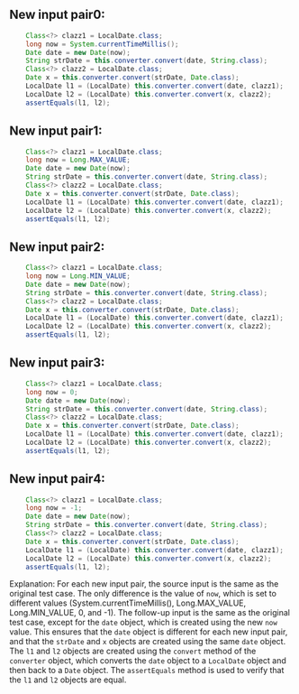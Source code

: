 ## New input pair0:
```java
    Class<?> clazz1 = LocalDate.class;
    long now = System.currentTimeMillis();
    Date date = new Date(now);
    String strDate = this.converter.convert(date, String.class);
    Class<?> clazz2 = LocalDate.class;
    Date x = this.converter.convert(strDate, Date.class);
    LocalDate l1 = (LocalDate) this.converter.convert(date, clazz1);
    LocalDate l2 = (LocalDate) this.converter.convert(x, clazz2);
    assertEquals(l1, l2);
```

## New input pair1:
```java
    Class<?> clazz1 = LocalDate.class;
    long now = Long.MAX_VALUE;
    Date date = new Date(now);
    String strDate = this.converter.convert(date, String.class);
    Class<?> clazz2 = LocalDate.class;
    Date x = this.converter.convert(strDate, Date.class);
    LocalDate l1 = (LocalDate) this.converter.convert(date, clazz1);
    LocalDate l2 = (LocalDate) this.converter.convert(x, clazz2);
    assertEquals(l1, l2);
```

## New input pair2:
```java
    Class<?> clazz1 = LocalDate.class;
    long now = Long.MIN_VALUE;
    Date date = new Date(now);
    String strDate = this.converter.convert(date, String.class);
    Class<?> clazz2 = LocalDate.class;
    Date x = this.converter.convert(strDate, Date.class);
    LocalDate l1 = (LocalDate) this.converter.convert(date, clazz1);
    LocalDate l2 = (LocalDate) this.converter.convert(x, clazz2);
    assertEquals(l1, l2);
```

## New input pair3:
```java
    Class<?> clazz1 = LocalDate.class;
    long now = 0;
    Date date = new Date(now);
    String strDate = this.converter.convert(date, String.class);
    Class<?> clazz2 = LocalDate.class;
    Date x = this.converter.convert(strDate, Date.class);
    LocalDate l1 = (LocalDate) this.converter.convert(date, clazz1);
    LocalDate l2 = (LocalDate) this.converter.convert(x, clazz2);
    assertEquals(l1, l2);
```

## New input pair4:
```java
    Class<?> clazz1 = LocalDate.class;
    long now = -1;
    Date date = new Date(now);
    String strDate = this.converter.convert(date, String.class);
    Class<?> clazz2 = LocalDate.class;
    Date x = this.converter.convert(strDate, Date.class);
    LocalDate l1 = (LocalDate) this.converter.convert(date, clazz1);
    LocalDate l2 = (LocalDate) this.converter.convert(x, clazz2);
    assertEquals(l1, l2);
```

Explanation:
For each new input pair, the source input is the same as the original test case. The only difference is the value of `now`, which is set to different values (System.currentTimeMillis(), Long.MAX_VALUE, Long.MIN_VALUE, 0, and -1). The follow-up input is the same as the original test case, except for the `date` object, which is created using the new `now` value. This ensures that the `date` object is different for each new input pair, and that the `strDate` and `x` objects are created using the same `date` object. The `l1` and `l2` objects are created using the `convert` method of the `converter` object, which converts the `date` object to a `LocalDate` object and then back to a `Date` object. The `assertEquals` method is used to verify that the `l1` and `l2` objects are equal.
